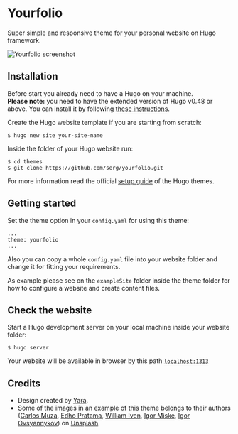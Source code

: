 # Yourfolio
Super simple and responsive theme for your personal website on Hugo framework.

![Yourfolio screenshot](https://bit.ly/2LhW4Xo)

## Installation
Before start you already need to have a Hugo on your machine.  
**Please note:** you need to have the extended version of Hugo v0.48 or above.
You can install it by following [these instructions](https://gohugo.io/getting-started/installing/).

Create the Hugo website template if you are starting from scratch:

```
$ hugo new site your-site-name
```

Inside the folder of your Hugo website run:

```
$ cd themes
$ git clone https://github.com/serg/yourfolio.git
```

For more information read the official [setup guide](https://gohugo.io/themes/installing-and-using-themes/) of the Hugo themes.

## Getting started
Set the theme option in your `config.yaml` for using this theme:
```
...
theme: yourfolio
...
```
Also you can copy a whole `config.yaml` file into your website folder and change it for fitting your requirements.

As example please see on the `exampleSite` folder inside the theme folder for how to configure a website and create content files.

## Check the website
Start a Hugo development server on your local machine inside your website folder:
```
$ hugo server
```
Your website will be available in browser by this path [`localhost:1313`](http://localhost:1313/)

## Credits
- Design created by [Yara](https://yaravelichko.com).
- Some of the images in an example of this theme belongs to their authors ([Carlos Muza](https://unsplash.com/@kmuza), [Edho Pratama](https://unsplash.com/@edhoradic), [
William Iven](https://unsplash.com/@firmbee), [Igor Miske](https://unsplash.com/@igormiske), [Igor Ovsyannykov](https://unsplash.com/@igorovsyannykov)) on [Unsplash](https://unsplash.com).
